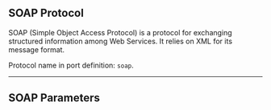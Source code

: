 ## SOAP Protocol

SOAP (Simple Object Access Protocol) is a protocol for exchanging structured information among Web Services. It relies on XML for its message format.

Protocol name in port definition: `soap`.

---

## SOAP Parameters

<div class="code" src="soap.iol"></div>